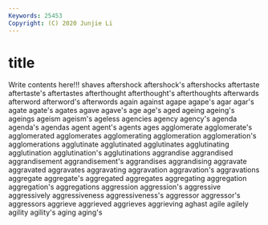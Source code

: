 ```yaml
---
Keywords: 25453
Copyright: (C) 2020 Junjie Li
---
```


# title

Write contents here!!!
shaves 
aftershock 
aftershock's 
aftershocks
aftertaste 
aftertaste's 
aftertastes 
afterthought 
afterthought's 
afterthoughts 
afterwards 
afterword 
afterword's 
afterwords
again 
against 
agape 
agape's 
agar 
agar's 
agate 
agate's 
agates 
agave
agave's 
age 
age's 
aged 
ageing 
ageing's 
ageings 
ageism 
ageism's 
ageless
agencies 
agency 
agency's 
agenda 
agenda's 
agendas 
agent 
agent's 
agents 
ages
agglomerate 
agglomerate's 
agglomerated 
agglomerates 
agglomerating 
agglomeration 
agglomeration's 
agglomerations 
agglutinate 
agglutinated
agglutinates 
agglutinating 
agglutination 
agglutination's 
agglutinations 
aggrandise 
aggrandised 
aggrandisement 
aggrandisement's 
aggrandises
aggrandising 
aggravate 
aggravated 
aggravates 
aggravating 
aggravation 
aggravation's 
aggravations 
aggregate 
aggregate's
aggregated 
aggregates 
aggregating 
aggregation 
aggregation's 
aggregations 
aggression 
aggression's 
aggressive 
aggressively
aggressiveness 
aggressiveness's 
aggressor 
aggressor's 
aggressors 
aggrieve 
aggrieved 
aggrieves 
aggrieving 
aghast
agile 
agilely 
agility 
agility's 
aging 
aging's 
